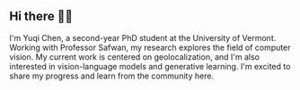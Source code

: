 ## Hi there 🙆‍♀️
I'm Yuqi Chen, a second-year PhD student at the University of Vermont. Working with Professor Safwan, my research explores the field of computer vision. My current work is centered on geolocalization, and I'm also interested in vision-language models and generative learning. I'm excited to share my progress and learn from the community here.
<!--
**yuqichen888/yuqichen888** is a ✨ _special_ ✨ repository because its `README.md` (this file) appears on your GitHub profile.





